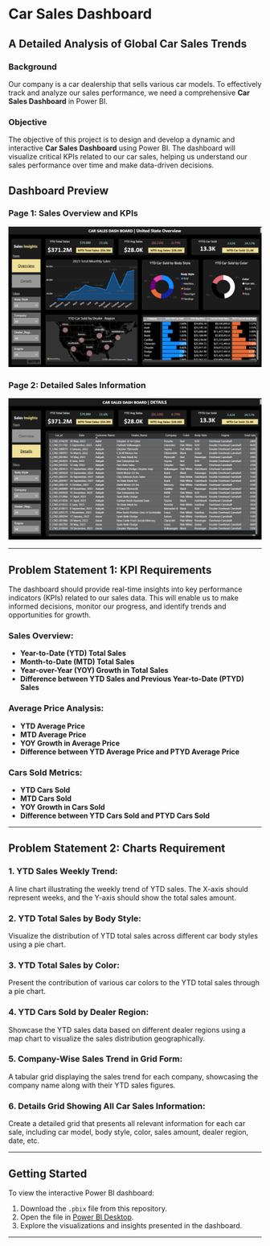 # Car Sales Dashboard

## A Detailed Analysis of Global Car Sales Trends

### Background
Our company is a car dealership that sells various car models. To effectively track and analyze our sales performance, we need a comprehensive **Car Sales Dashboard** in Power BI. 

### Objective
The objective of this project is to design and develop a dynamic and interactive **Car Sales Dashboard** using Power BI. The dashboard will visualize critical KPIs related to our car sales, helping us understand our sales performance over time and make data-driven decisions.


## Dashboard Preview

### **Page 1: Sales Overview and KPIs**
![Dashboard Page 1](overview.png)

### **Page 2: Detailed Sales Information**
![Dashboard Page 2](detail.png)


---

## Problem Statement 1: KPI Requirements

The dashboard should provide real-time insights into key performance indicators (KPIs) related to our sales data. This will enable us to make informed decisions, monitor our progress, and identify trends and opportunities for growth.

### **Sales Overview:**
- **Year-to-Date (YTD) Total Sales**
- **Month-to-Date (MTD) Total Sales**
- **Year-over-Year (YOY) Growth in Total Sales**
- **Difference between YTD Sales and Previous Year-to-Date (PTYD) Sales**

### **Average Price Analysis:**
- **YTD Average Price**
- **MTD Average Price**
- **YOY Growth in Average Price**
- **Difference between YTD Average Price and PTYD Average Price**

### **Cars Sold Metrics:**
- **YTD Cars Sold**
- **MTD Cars Sold**
- **YOY Growth in Cars Sold**
- **Difference between YTD Cars Sold and PTYD Cars Sold**

---

## Problem Statement 2: Charts Requirement

### **1. YTD Sales Weekly Trend:**
A line chart illustrating the weekly trend of YTD sales. The X-axis should represent weeks, and the Y-axis should show the total sales amount.

### **2. YTD Total Sales by Body Style:**
Visualize the distribution of YTD total sales across different car body styles using a pie chart.

### **3. YTD Total Sales by Color:**
Present the contribution of various car colors to the YTD total sales through a pie chart.

### **4. YTD Cars Sold by Dealer Region:**
Showcase the YTD sales data based on different dealer regions using a map chart to visualize the sales distribution geographically.

### **5. Company-Wise Sales Trend in Grid Form:**
A tabular grid displaying the sales trend for each company, showcasing the company name along with their YTD sales figures.

### **6. Details Grid Showing All Car Sales Information:**
Create a detailed grid that presents all relevant information for each car sale, including car model, body style, color, sales amount, dealer region, date, etc.


---

## Getting Started

To view the interactive Power BI dashboard:
1. Download the `.pbix` file from this repository.
2. Open the file in [Power BI Desktop](https://powerbi.microsoft.com/desktop/).
3. Explore the visualizations and insights presented in the dashboard.

---


